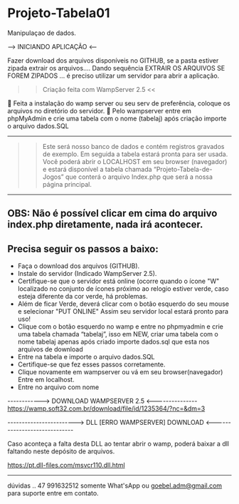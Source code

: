 # Projeto-Tabela01
Manipulaçao de dados.

--> INICIANDO APLICAÇÃO <--

Fazer download dos arquivos disponíveis no GITHUB, se a pasta estiver zipada extrair os arquivos....
Dando sequência EXTRAIR OS ARQUIVOS SE FOREM ZIPADOS ... é preciso utilizar um servidor para abrir a aplicação.
>> Criação feita com WampServer 2.5 <<

	Feita a instalação do wamp server ou seu serv de preferência, coloque os arquivos no diretório do servidor.
	Pelo wampserver entre em phpMyAdmin e crie uma tabela com o nome (tabelaj) após criação importe o arquivo dados.SQL

--------------------------------------------------------------------
>>Este será nosso banco de dados e contém registros gravados de exemplo. Em seguida a tabela estará pronta para ser usada.
Você poderá abrir o LOCALHOST em seu browser (navegador) e estará disponível a tabela chamada “Projeto-Tabela-de-Jogos” 
que conterá o arquivo Index.php que será a nossa página principal.

---------------------------------------------------------------------

OBS: Não é possível clicar em cima do arquivo index.php diretamente, nada irá acontecer.
----------------------------------------------------------------------
Precisa seguir os passos a baixo:
----------------------------------------------------------------------
- Faça o download dos arquivos (GITHUB).
- Instale do servidor (Indicado WampServer 2.5).
- Certifique-se que o servidor está online (ocorre quando o ícone "W" localizado no conjunto
de ícones próximo ao relogio estiver verde,
caso esteja diferente da cor verde, há problemas. 
- Além de ficar Verde, deverá clicar com o botão esquerdo do seu mouse e selecionar "PUT ONLINE"
Assim seu servidor local estará pronto para uso!
- Clique com o botão esquerdo no wamp e entre no phpmyadmin e crie uma tabela chamada “tabelaj”, isso em NEW, 
criar uma tabela com o nome tabelaj apenas após criado importe dados.sql que esta nos arquivos de download
- Entre na tabela e importe o arquivo dados.SQL
- Certifique-se que fez esses passos corretamente.
- Clique novamente em wampserver ou vá em seu browser(navegador)
Entre em localhost.
- Entre no arquivo com nome <Projeto-Tabela01-main>

------------> DOWNLOAD WAMPSERVER 2.5 <---------------
https://wamp.soft32.com.br/download/file/id/1235364/?nc=&dm=3


------------------------> DLL [ERRO WAMPSERVER] DOWNLOAD <-----------------------------

Caso aconteça a falta desta DLL ao tentar abrir o wamp, poderá baixar a dll faltando neste depósito de arquivos.

https://pt.dll-files.com/msvcr110.dll.html

-----------------------------------------------------------------------
dúvidas ..
47 991632512 somente What'sApp
ou
goebel.adm@gmail.com
para suporte entre em contato.
